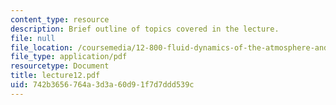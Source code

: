 ```yaml
---
content_type: resource
description: Brief outline of topics covered in the lecture.
file: null
file_location: /coursemedia/12-800-fluid-dynamics-of-the-atmosphere-and-ocean-fall-2004/742b3656764a3d3a60d91f7d7ddd539c_lecture12.pdf
file_type: application/pdf
resourcetype: Document
title: lecture12.pdf
uid: 742b3656-764a-3d3a-60d9-1f7d7ddd539c
---
```


